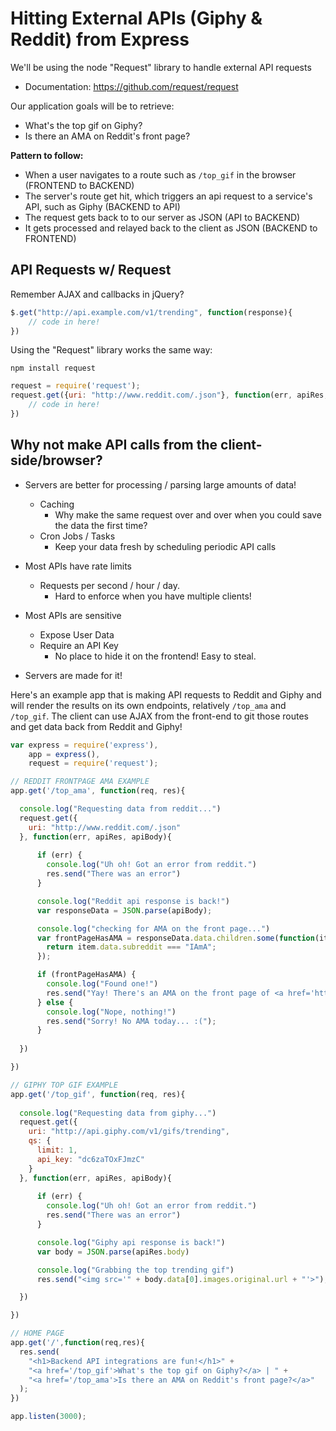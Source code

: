 # Hitting External APIs (Giphy & Reddit) from Express

We'll be using the node "Request" library to handle external API requests

* Documentation: https://github.com/request/request

Our application goals will be to retrieve:

* What's the top gif on Giphy?
* Is there an AMA on Reddit's front page?

**Pattern to follow:**

- When a user navigates to a route such as `/top_gif` in the browser (FRONTEND to BACKEND)
- The server's route get hit, which triggers an api request to a service's API, such as Giphy (BACKEND to API)
- The request gets back to to our server as JSON (API to BACKEND)
- It gets processed and relayed back to the client as JSON (BACKEND to FRONTEND)

## API Requests w/ Request

Remember AJAX and callbacks in jQuery?

``` js
$.get("http://api.example.com/v1/trending", function(response){
    // code in here!
})
```

Using the "Request" library works the same way:

`npm install request`

``` js
request = require('request');
request.get({uri: "http://www.reddit.com/.json"}, function(err, apiRes, apiBody){
    // code in here!
})
```

## Why not make API calls from the client-side/browser?

- Servers are better for processing / parsing large amounts of data!
    - Caching
        + Why make the same request over and over when you could save the data the first time?
    - Cron Jobs / Tasks
        + Keep your data fresh by scheduling periodic API calls
- Most APIs have rate limits
    + Requests per second / hour / day.
        + Hard to enforce when you have multiple clients!
- Most APIs are sensitive
    + Expose User Data
    + Require an API Key
        + No place to hide it on the frontend! Easy to steal.

- Servers are made for it!

Here's an example app that is making API requests to Reddit and Giphy and will render the results on its own endpoints, relatively `/top_ama` and `/top_gif`. The client can use AJAX from the front-end to git those routes and get data back from Reddit and Giphy!

```javascript
var express = require('express'),
    app = express(),
    request = require('request');

// REDDIT FRONTPAGE AMA EXAMPLE
app.get('/top_ama', function(req, res){

  console.log("Requesting data from reddit...")
  request.get({
    uri: "http://www.reddit.com/.json"
  }, function(err, apiRes, apiBody){
      
      if (err) {
        console.log("Uh oh! Got an error from reddit.")
        res.send("There was an error")
      }

      console.log("Reddit api response is back!")
      var responseData = JSON.parse(apiBody);

      console.log("checking for AMA on the front page...")
      var frontPageHasAMA = responseData.data.children.some(function(item){
        return item.data.subreddit === "IAmA";
      });

      if (frontPageHasAMA) {
        console.log("Found one!")
        res.send("Yay! There's an AMA on the front page of <a href='http://www.reddit.com'>reddit</a> today! :)")
      } else {
        console.log("Nope, nothing!")
        res.send("Sorry! No AMA today... :(");
      }
      
  })

})

// GIPHY TOP GIF EXAMPLE
app.get('/top_gif', function(req, res){
  
  console.log("Requesting data from giphy...")
  request.get({
    uri: "http://api.giphy.com/v1/gifs/trending",
    qs: {
      limit: 1,
      api_key: "dc6zaTOxFJmzC"
    }
  }, function(err, apiRes, apiBody){
    
      if (err) {
        console.log("Uh oh! Got an error from reddit.")
        res.send("There was an error")
      }

      console.log("Giphy api response is back!")
      var body = JSON.parse(apiRes.body)

      console.log("Grabbing the top trending gif")
      res.send("<img src='" + body.data[0].images.original.url + "'>");

  })

})

// HOME PAGE
app.get('/',function(req,res){
  res.send(
    "<h1>Backend API integrations are fun!</h1>" +
    "<a href='/top_gif'>What's the top gif on Giphy?</a> | " +
    "<a href='/top_ama'>Is there an AMA on Reddit's front page?</a>"
  );
})

app.listen(3000);
```